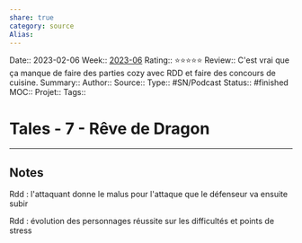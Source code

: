 ```yaml
---
share: true 
category: source
Alias:
---
```

Date:: 2023-02-06
Week:: [2023-06](../week/2023-06.md)
Rating:: ⭐⭐⭐⭐⭐
Review:: C'est vrai que ça manque de faire des parties cozy avec RDD et faire des concours de cuisine.
Summary:: 
Author::
Source:: 
Type:: #SN/Podcast 
Status:: #finished 
MOC::
Projet:: 
Tags:: 

# Tales - 7 - Rêve de Dragon


***

## Notes

Rdd : l'attaquant donne le malus pour l'attaque que le défenseur va ensuite subir

Rdd : évolution des personnages réussite sur les difficultés et points de stress 